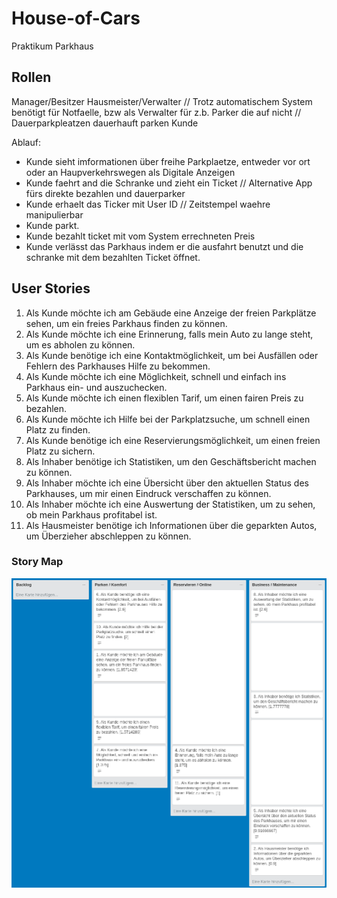 # House-of-Cars
Praktikum Parkhaus

## Rollen

Manager/Besitzer
Hausmeister/Verwalter // Trotz automatischem System benötigt für Notfaelle, bzw als Verwalter für z.b. Parker die auf nicht
                      //    Dauerparkpleatzen dauerhauft parken
Kunde

Ablauf:
- Kunde sieht imformationen über freihe Parkplaetze, entweder vor ort oder an Haupverkehrswegen als Digitale Anzeigen
- Kunde faehrt and die Schranke und zieht ein Ticket     // Alternative App fürs direkte bezahlen und dauerparker
- Kunde erhaelt das Ticker mit User ID // Zeitstempel waehre manipulierbar
- Kunde parkt.
- Kunde bezahlt ticket mit vom System errechneten Preis
- Kunde verlässt das Parkhaus indem er die ausfahrt benutzt und die schranke mit dem bezahlten Ticket öffnet.

## User Stories

1. Als Kunde möchte ich am Gebäude eine Anzeige der freien Parkplätze sehen, um ein freies Parkhaus finden zu können.
1. Als Kunde möchte ich eine Erinnerung, falls mein Auto zu lange steht, um es abholen zu können.
1. Als Kunde benötige ich eine Kontaktmöglichkeit, um bei Ausfällen oder Fehlern des Parkhauses Hilfe zu bekommen.
1. Als Kunde möchte ich eine Möglichkeit, schnell und einfach ins Parkhaus ein- und auszuchecken.
1. Als Kunde möchte ich einen flexiblen Tarif, um einen fairen Preis zu bezahlen.
1. Als Kunde möchte ich Hilfe bei der Parkplatzsuche, um schnell einen Platz zu finden.
1. Als Kunde benötige ich eine Reservierungsmöglichkeit, um einen freien Platz zu sichern.
1. Als Inhaber benötige ich Statistiken, um den Geschäftsbericht machen zu können.
1. Als Inhaber möchte ich eine Übersicht über den aktuellen Status des Parkhauses, um mir einen Eindruck verschaffen zu können.
1. Als Inhaber möchte ich eine Auswertung der Statistiken, um zu sehen, ob mein Parkhaus profitabel ist.
1. Als Hausmeister benötige ich Informationen über die geparkten Autos, um Überzieher abschleppen zu können.

### Story Map

[![Story Map](story%20map.png)](https://trello.com/b/YRUMHoyC/h-brs-ws-2017-software-engineering-i-praktikum-35)
